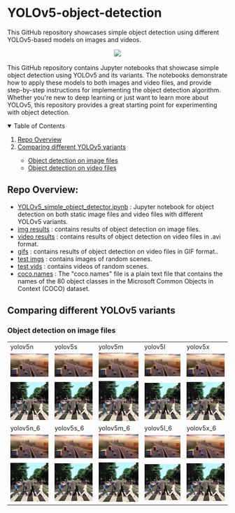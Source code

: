 # YOLOv5-object-detection
This GitHub repository showcases simple object detection using different YOLOv5-based models on images and videos.

<p align="center">
    <img src="https://github.com/mohamedamine99/YOLOv5-object-detection/blob/main/GIFs/traffic_nano.gif" width=500></td>
</p>

This GitHub repository contains Jupyter notebooks that showcase simple object detection using YOLOv5 and its variants. 
The notebooks demonstrate how to apply these models to both images and video files, and provide step-by-step instructions for implementing the object detection algorithm. 
Whether you're new to deep learning or just want to learn more about YOLOv5, this repository provides a great starting point for experimenting with object detection.
<!-- TABLE OF CONTENTS -->
<details open="open">
  <summary>Table of Contents</summary>
  <ol>
    <li><a href="#repo-overview">Repo Overview</a></li>  
    <li><a href="#comparing-different-yolov5-variants">Comparing different YOLOv5 variants</a></li>
      <ul>
        <li><a href="#object-detection-on-image-files">Object detection on image files</a></li>
        <li><a href="#object-detection-on-video-files">Object detection on video files</a></li>
      </ul>

       
  </ol>
</details>

## Repo Overview:
* [YOLOv5_simple_object_detector.ipynb](https://github.com/mohamedamine99/YOLOv5-object-detection/blob/main/YOLOv5_simple_object_detector.ipynb) : Jupyter notebook for object detection on both static image files and video files with different YOLOv5 variants.
* [img results](https://github.com/mohamedamine99/YOLOv5-object-detection/tree/main/img%20results) : contains results of object detection on image files.
* [video results](https://github.com/mohamedamine99/YOLOv5-object-detection/tree/main/video%20results) : contains results of object detection on video files in .avi format.
* [gifs](https://github.com/mohamedamine99/YOLOv3-simple-object-detection/tree/main/gifs) : contains results of object detection on video files in GIF format..
* [test imgs](https://github.com/mohamedamine99/YOLOv5-object-detection/tree/main/test%20imgs) : contains images of random scenes.
* [test vids](https://github.com/mohamedamine99/YOLOv5-object-detection/tree/main/test%20vids) : contains videos of random scenes.
* [coco.names](https://github.com/mohamedamine99/YOLOv5-object-detection/blob/main/coco.names) : The "coco.names" file is a plain text file that contains the names of the 80 object classes in the Microsoft Common Objects in Context (COCO) dataset.

## Comparing different YOLOv5 variants

### Object detection on image files

<div align="center">  
<table style="margin: 0 auto; border-style: none; width:100%">
  <tr>
    <td>yolov5n</td>
    <td>yolov5s</td>
    <td>yolov5m</td>
    <td>yolov5l</td>
    <td>yolov5x</td>
  </tr>
  
  <tr> 
    <td><img src="https://github.com/mohamedamine99/YOLOv5-object-detection/blob/main/img%20results/yolov5n/highway.PNG" width=300></td>
    <td><img src="https://github.com/mohamedamine99/YOLOv5-object-detection/blob/main/img%20results/yolov5s/highway.PNG" width=300></td>
    <td><img src="https://github.com/mohamedamine99/YOLOv5-object-detection/blob/main/img%20results/yolov5m/highway.PNG" width=300></td>
    <td><img src="https://github.com/mohamedamine99/YOLOv5-object-detection/blob/main/img%20results/yolov5l/highway.PNG" width=300></td>
    <td><img src="https://github.com/mohamedamine99/YOLOv5-object-detection/blob/main/img%20results/yolov5x/highway.PNG" width=300></td>
  </tr>

  <tr> 
    <td><img src="https://github.com/mohamedamine99/YOLOv5-object-detection/blob/main/img%20results/yolov5n/people%20crossing%20the%20street.jpg" width=300></td>
    <td><img src="https://github.com/mohamedamine99/YOLOv5-object-detection/blob/main/img%20results/yolov5s/people%20crossing%20the%20street.jpg" width=300></td>
    <td><img src="https://github.com/mohamedamine99/YOLOv5-object-detection/blob/main/img%20results/yolov5m/people%20crossing%20the%20street.jpg" width=300></td>
    <td><img src="https://github.com/mohamedamine99/YOLOv5-object-detection/blob/main/img%20results/yolov5l/people%20crossing%20the%20street.jpg" width=300></td>
    <td><img src="https://github.com/mohamedamine99/YOLOv5-object-detection/blob/main/img%20results/yolov5x/people%20crossing%20the%20street.jpg" width=300></td>
  </tr>
  
  <tr>
    <td>yolov5n_6</td>
    <td>yolov5s_6</td>
    <td>yolov5m_6</td>
    <td>yolov5l_6</td>
    <td>yolov5x_6</td>
  </tr>
  
  <tr> 
    <td><img src="https://github.com/mohamedamine99/YOLOv5-object-detection/blob/main/img%20results/yolov5n6/highway.PNG" width=300></td>
    <td><img src="https://github.com/mohamedamine99/YOLOv5-object-detection/blob/main/img%20results/yolov5s6/highway.PNG" width=300></td>
    <td><img src="https://github.com/mohamedamine99/YOLOv5-object-detection/blob/main/img%20results/yolov5m6/highway.PNG" width=300></td>
    <td><img src="https://github.com/mohamedamine99/YOLOv5-object-detection/blob/main/img%20results/yolov5l6/highway.PNG" width=300></td>
    <td><img src="https://github.com/mohamedamine99/YOLOv5-object-detection/blob/main/img%20results/yolov5x6/highway.PNG" width=300></td>
  </tr>

  <tr> 
    <td><img src="https://github.com/mohamedamine99/YOLOv5-object-detection/blob/main/img%20results/yolov5n6/people%20crossing%20the%20street.jpg" width=300></td>
    <td><img src="https://github.com/mohamedamine99/YOLOv5-object-detection/blob/main/img%20results/yolov5s6/people%20crossing%20the%20street.jpg" width=300></td>
    <td><img src="https://github.com/mohamedamine99/YOLOv5-object-detection/blob/main/img%20results/yolov5m6/people%20crossing%20the%20street.jpg" width=300></td>
    <td><img src="https://github.com/mohamedamine99/YOLOv5-object-detection/blob/main/img%20results/yolov5l6/people%20crossing%20the%20street.jpg" width=300></td>
    <td><img src="https://github.com/mohamedamine99/YOLOv5-object-detection/blob/main/img%20results/yolov5x6/people%20crossing%20the%20street.jpg" width=300></td>
  </tr>
 
   </div>


    


